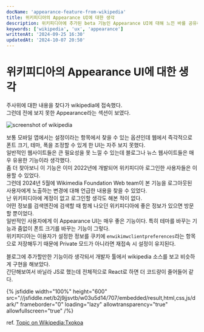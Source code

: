 ```yaml
---
docName: 'appearance-feature-from-wikipedia'
title: 위키피디아의 Appearance UI에 대한 생각
description: 위키피디아에 추가된 beta 기능인 Appearance UI에 대해 느낀 바를 공유하고 간단하게 구현해보았다.
keywords: ['wikipedia', 'ux', 'appearance']
writtenAt: '2024-09-25 16:30'
updatedAt: '2024-10-07 20:50'
---
```


# 위키피디아의 Appearance UI에 대한 생각

주사위에 대한 내용을 찾다가 wikipedia에 접속했다.\
그런데 전에 보지 못한 Appearance라는 섹션이 보였다.

![screenshot of wikipedia](../screenshot-2409251623.png)

보통 모바일 앱에서는 설정이라는 항목에서 찾을 수 있는 옵션인데 웹에서 즉각적으로 폰트 크기, 테마, 폭을 조정할 수 있게 한 UI는 자주 보지 못했다.\
일반적인 웹사이트들은 큰 필요성을 못 느낄 수 있는데 블로그나 뉴스 웹사이트들은 매우 유용한 기능이라 생각했다.\
좀 더 찾아보니 이 기능은 이미 2022년에 개발되어 위키피디아 로그인한 사용자들은 이용할 수 있었다.\
그런데 2024년 5월에 Wikimedia Foundation Web team이 본 기능을 로그아웃된 사용자에게 노출하는 변경에 대해 언급한 내용을 찾을 수 있었다.\
난 위키피디아에 계정이 없고 로그인할 생각도 해본 적이 없다.\
어떤 정보를 검색엔진에 검색할 때 함께 나오던 위키피디아에 좋은 정보가 있으면 방문할 뿐이었다.\
일반적인 사용자에게 이 Appearance UI는 매우 좋은 기능이다. 특히 테마를 바꾸는 기능과 줌없이 폰트 크기를 바꾸는 기능이 그렇다.\
위키피디아는 이용자가 설정한 정보를 쿠키에 `enwikimwclientpreferences`라는 항목으로 저장해두기 때문에 Private 모드가 아니라면 재접속 시 설정이 유지된다.

블로그에 추가할만한 기능이라 생각되서 개발자 툴에서 wikipedia 소스를 보고 비슷하게 구현을 해보았다.\
간단해보여서 바닐라 JS로 했는데 전체적으로 React로 하면 더 코드량이 줄어들어 같다.

{% jsfiddle width="100%" height="600" src="//jsfiddle.net/b2j9jjsvtb/w03u5d14/707/embedded/result,html,css,js/dark/" frameborder="0" loading="lazy" allowtransparency="true" allowfullscreen="true" /%}

ref. [Topic on Wikipedia:Txokoa](https://eu.wikipedia.org/wiki/Topic:Y5nbfld32in1ud0k)
